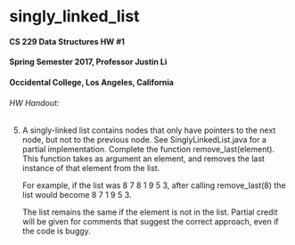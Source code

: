 # singly_linked_list

#### CS 229 Data Structures HW #1
#### Spring Semester 2017, Professor Justin Li
#### Occidental College, Los Angeles, California

###### HW Handout:
5. A singly-linked list contains nodes that only have pointers to the next node, but not to the previous node. See SinglyLinkedList.java for a partial implementation. Complete the function remove_last(element). This function takes as argument an element, and removes the last instance of that element from the list. 

   For example, if the list was 8 7 8 1 9 5 3, after calling remove_last(8) the list would become 8 7 1 9 5 3. 

   The list remains the same if the element is not in the list. Partial credit will be given for comments that suggest the correct approach, even if the code is buggy.

